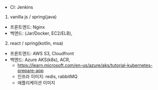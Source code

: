 - CI: Jenkins

1. vanilla js / spring(java)

- 프론트엔드: Nginx
- 백엔드: (Jar/Docker, EC2/ELB),

2. react / spring(kotlin, msa)

- 프론트엔드: AWS S3, Cloudfront
- 백엔드: Azure AKS(k8s), ACR,
  - https://learn.microsoft.com/en-us/azure/aks/tutorial-kubernetes-prepare-app
  - 인프라 이미지: redis, rabbitMQ
  - 애플리케이션 이미지
